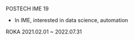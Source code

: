 POSTECH IME 19     
* In IME, interested in data science, automation   

ROKA 2021.02.01 ~ 2022.07.31
